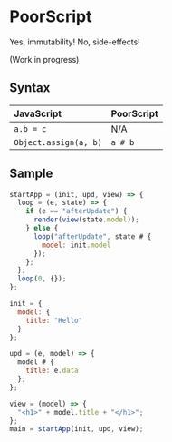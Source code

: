 # PoorScript

Yes, immutability! No, side-effects!

(Work in progress)

## Syntax
|JavaScript|PoorScript|
|:--|:--|
|`a.b = c`|N/A|
|`Object.assign(a, b)`|`a # b`|

## Sample
```javascript
startApp = (init, upd, view) => {
  loop = (e, state) => {
    if (e == "afterUpdate") {
      render(view(state.model));
    } else {
      loop("afterUpdate", state # {
        model: init.model
      });
    };
  };
  loop(0, {});
};

init = {
  model: {
    title: "Hello"
  }
};

upd = (e, model) => {
  model # {
    title: e.data
  };
};

view = (model) => {
  "<h1>" + model.title + "</h1>";
};
main = startApp(init, upd, view);
```

